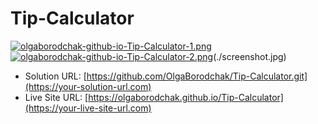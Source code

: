# Tip-Calculator

[![olgaborodchak-github-io-Tip-Calculator-1.png](https://i.postimg.cc/4xT2B26s/olgaborodchak-github-io-Tip-Calculator-1.png)](https://postimg.cc/svwJ2cHN)
[![olgaborodchak-github-io-Tip-Calculator-2.png](https://i.postimg.cc/Gm7YHHhV/olgaborodchak-github-io-Tip-Calculator-2.png)](https://postimg.cc/87vsYkvm)(./screenshot.jpg)

- Solution URL: [https://github.com/OlgaBorodchak/Tip-Calculator.git](https://your-solution-url.com)
- Live Site URL: [https://olgaborodchak.github.io/Tip-Calculator](https://your-live-site-url.com)
